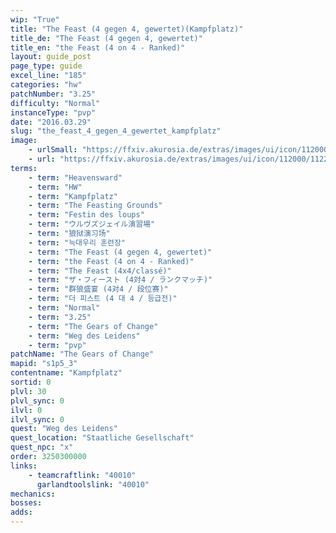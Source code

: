 ```yaml
---
wip: "True"
title: "The Feast (4 gegen 4, gewertet)(Kampfplatz)"
title_de: "The Feast (4 gegen 4, gewertet)"
title_en: "the Feast (4 on 4 - Ranked)"
layout: guide_post
page_type: guide
excel_line: "185"
categories: "hw"
patchNumber: "3.25"
difficulty: "Normal"
instanceType: "pvp"
date: "2016.03.29"
slug: "the_feast_4_gegen_4_gewertet_kampfplatz"
image:
    - urlSmall: "https://ffxiv.akurosia.de/extras/images/ui/icon/112000/112218.png"
    - url: "https://ffxiv.akurosia.de/extras/images/ui/icon/112000/112218.png"
terms:
    - term: "Heavensward"
    - term: "HW"
    - term: "Kampfplatz"
    - term: "The Feasting Grounds"
    - term: "Festin des loups"
    - term: "ウルヴズジェイル演習場"
    - term: "狼狱演习场"
    - term: "늑대우리 훈련장"
    - term: "The Feast (4 gegen 4, gewertet)"
    - term: "the Feast (4 on 4 - Ranked)"
    - term: "The Feast (4x4/classé)"
    - term: "ザ・フィースト (4対4 / ランクマッチ)"
    - term: "群狼盛宴 (4对4 / 段位赛)"
    - term: "더 피스트 (4 대 4 / 등급전)"
    - term: "Normal"
    - term: "3.25"
    - term: "The Gears of Change"
    - term: "Weg des Leidens"
    - term: "pvp"
patchName: "The Gears of Change"
mapid: "s1p5_3"
contentname: "Kampfplatz"
sortid: 0
plvl: 30
plvl_sync: 0
ilvl: 0
ilvl_sync: 0
quest: "Weg des Leidens"
quest_location: "Staatliche Gesellschaft"
quest_npc: "x"
order: 3250300000
links:
    - teamcraftlink: "40010"
      garlandtoolslink: "40010"
mechanics:
bosses:
adds:
---
```

